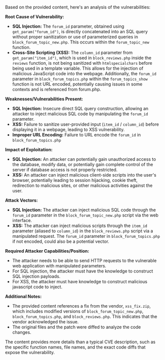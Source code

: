 Based on the provided content, here's an analysis of the vulnerabilities:

**Root Cause of Vulnerability:**

*   **SQL Injection:** The `forum_id` parameter, obtained using `get_param("forum_id")`, is directly concatenated into an SQL query without proper sanitization or use of parameterized queries in `block_forum_topic_new.php`. This occurs within the `forum_topic_new` function.
*   **Cross-Site Scripting (XSS):** The `column_id` parameter from `get_param("item_id")`, which is used in `block_reviews.php` inside the `reviews` function, is not being sanitized with `htmlspecialchars` before being used in a template variable. This allows for the injection of malicious JavaScript code into the webpage. Additionally, the `forum_id` parameter in `block_forum_topics.php` within the `forum_topics_show` function is not URL encoded, potentially causing issues in some contexts and is referenced from forum.php.

**Weaknesses/Vulnerabilities Present:**

*   **SQL Injection:** Insecure direct SQL query construction, allowing an attacker to inject malicious SQL code by manipulating the `forum_id` parameter.
*   **XSS:** Failure to sanitize user-provided input (`item_id` / `column_id`) before displaying it in a webpage, leading to XSS vulnerability.
*   **Improper URL Encoding:**  Failure to URL encode the `forum_id` in `block_forum_topics.php`

**Impact of Exploitation:**

*   **SQL Injection:** An attacker can potentially gain unauthorized access to the database, modify data, or potentially gain complete control of the server if database access is not properly restricted.
*   **XSS:** An attacker can inject malicious client-side scripts into the user's browser, potentially leading to session hijacking, cookie theft, redirection to malicious sites, or other malicious activities against the user.

**Attack Vectors:**

*   **SQL Injection:** The attacker can inject malicious SQL code through the `forum_id` parameter in the `block_forum_topic_new.php` script via the web interface.
*   **XSS:** The attacker can inject malicious scripts through the `item_id` parameter (aliased to `column_id`) in the `block_reviews.php` script via a manipulated request. The `forum_id` parameter in `block_forum_topics.php` if not encoded, could also be a potential vector.

**Required Attacker Capabilities/Position:**

*   The attacker needs to be able to send HTTP requests to the vulnerable web application with manipulated parameters.
*   For SQL injection, the attacker must have the knowledge to construct SQL injection payloads.
*   For XSS, the attacker must have knowledge to construct malicious javascript code to inject.

**Additional Notes:**

*   The provided content references a fix from the vendor, `xss_fix.zip`, which includes modified versions of `block_forum_topic_new.php`, `block_forum_topics.php`, and `block_reviews.php`. This indicates that the vendor acknowledged the issue.
* The original files and the patch were diffed to analyze the code changes.

The content provides more details than a typical CVE description, such as the specific function names, file names, and the exact code diffs that expose the vulnerability.